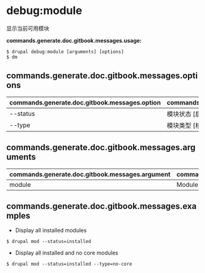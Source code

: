 # debug:module
显示当前可用模块

**commands.generate.doc.gitbook.messages.usage:**
```
$ drupal debug:module [arguments] [options]
$ dm  
```

## commands.generate.doc.gitbook.messages.options
commands.generate.doc.gitbook.messages.option | commands.generate.doc.gitbook.messages.details
-------|-------------
--status | 模块状态 [启用|禁用]
--type | 模块类型 [核心|非核心]

## commands.generate.doc.gitbook.messages.arguments
commands.generate.doc.gitbook.messages.argument | commands.generate.doc.gitbook.messages.details
---------|-------------
module | Module name

## commands.generate.doc.gitbook.messages.examples
* Display all installed modules
```
$ drupal mod --status=installed
```
* Display all installed and no core modules
```
$ drupal mod --status=installed --type=no-core
```

